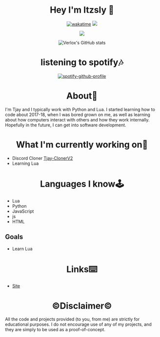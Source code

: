 <h1 align="center">Hey I'm Itzsly 👋</h1>

<div align="center">

  [![wakatime](https://wakatime.com/badge/user/198b5788-cbba-42f5-814a-88c514254ee6/project/c3a8d81d-498c-4097-ba86-013aa960533a.svg)](https://wakatime.com/@0ccf7ed5-30a2-486d-8ea4-6b0ca58cd9c9)
  ![](https://komarev.com/ghpvc/?username=verlox&color=blueviolet)

  <img src="https://discord.c99.nl/widget/theme-1/949402468809322506.png"></img>

  ![Verlox's GitHub stats](https://github-readme-stats.vercel.app/api?username=Tjay0&show_icons=true&theme=radical)
</div>
<h1 align="center">listening to spotify🎶 </h1>

<div align="center">

[![spotify-github-profile](https://spotify-github-profile.vercel.app/api/view?uid=31t3kh7s7df2zgealzzqv3fuckb4&cover_image=true&theme=default)](https://open.spotify.com/user/31t3kh7s7df2zgealzzqv3fuckb4?si=556d146279ac45b1)

</div>

<h1 align="center">About👤</h1>
I'm Tjay and I typically work with Python and Lua. I started learning how to code about 2017-18, when I was bored grown on me, as well as learning about how computers interact with others and how they work internally. Hopefully in the future, I can get into software development.
</div>

<h1 align="center">What I'm currently working on👾</h1>

* Discord Cloner [Tjay-ClonerV2](https://github.com/Tjay0/tjay-discord-cloner-v2)
* Learning Lua

<h1 align="center">Languages I know🕹️</h1>

* Lua
* Python
* JavaScript
* js
* HTML

## Goals

* Learn Lua


<h1 align="center">Links⌨️</h1>

* [Site](http://www.tjay.gq/#home)

<h1 align="center">©️Disclaimer©️</h1>

All the code and projects provided (to you, from me) are strictly for educational purposes. I do not encourage use of any of my projects, and they are simply to be used as a proof-of-concept.

</div>
